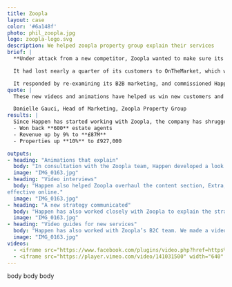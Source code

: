 ```yaml
---
title: Zoopla
layout: case
color: '#6a148f'
photo: phil_zoopla.jpg
logo: zoopla-logo.svg
description: We helped zoopla property group explain their services
brief: |
  **Under attack from a new competitor, Zoopla wanted to make sure its existing and potential clients fully understood the benefits of its services.**

  It had lost nearly a quarter of its customers	to OnTheMarket, which was offering estate and letting agents preferential deals if they signed exclusively with it and only one other property portal. As the number two in the market - behind RightMove - Zoopla was hardest hit by this tactic.

  It responded by re-examining its B2B marketing, and commissioned Happen to develop and produce a series of video animation explainers, with the aim of convincing agents to stick with or switch to Zoopla.
quote: |
  These new videos and animations have helped us win new customers and convince existing ones to use more of our services. We couldn’t be happier.

  Danielle Gauci, Head of Marketing, Zoopla Property Group
results: |
  Since Happen has started working with Zoopla, the company has shrugged off OnTheMarket’s challenge, winning back approximately 600 estate agents as of November last year. Its last full-year results saw its revenue rising from property services by 9%, to £87m. Over the year to September last year it had 927,000 properties listed on its site - up almost 10% year on year - from more than 23,000 estate agents and other customers.
  - Won back **600** estate agents
  - Revenue up by 9% to **£87M**
  - Properties up **10%** to £927,000

outputs:
- heading: "Animations that explain"
  body: "In consultation with the Zoopla team, Happen developed a look (including a cast of characters) and format for the animations. These explained how Zoopla’s key digital products worked and showed their impact on customers’ businesses. We have now made explainers for almost all of Zoopla’s products: from its remarketing service AdReach, to Property File, its app for tenants, vendors and agents. Our animations are distributed via traditional digital channels and also used in presentations by Zoopla’s 100+ strong sales team."
  image: "IMG_0163.jpg"
- heading: "Video interviews"
  body: "Happen also helped Zoopla overhaul the content section, Extra, of its ZooplaPro portal for agents. We assisted with its redesign and drew up a content plan with its B2B marketing team. We also worked with them to develop and produce a series of short thought leadership video interviews with Zoopla senior staff. These provided actionable advice for agents about how to make their businesses more
effective online."
  image: "IMG_0163.jpg"
- heading: "A new strategy communicated"
  body: "Happen has also worked closely with Zoopla to explain the strategy behind its acquisition of the price comparison website uSwitch and the Property Software Group, which provides cloud and desktop services for estate agents. This has allowed it to offer more services and, by integrating their platforms, new ways for agents to serve their customers and make money. We have produced content explaining this ‘market, manage and maximise’ strategy aimed at its customers and investors."
  image: "IMG_0163.jpg"
- heading: "Video guides for new services"
  body: "Happen has also worked with Zoopla’s B2C team. We made a video about its Running Costs tool with TV property expert Phil Spencer, and have recently produced a series of video guides with him to promote Zoopla’s new Move service to homemovers. Move guides people through the moving process, helping them prioritise jobs, find vetted moving services and save time and money. The series features advice for buyers and sellers and formats created for Facebook and Instagram."
  image: "IMG_0163.jpg"
videos:
  - <iframe src="https://www.facebook.com/plugins/video.php?href=https%3A%2F%2Fwww.facebook.com%2FZooplaUK%2Fvideos%2F10154980967048935%2F&show_text=0&width=560" width="560" height="315" style="border:none;overflow:hidden" scrolling="no" frameborder="0" allowTransparency="true" allowFullScreen="true"></iframe>
  - <iframe src="https://player.vimeo.com/video/141031500" width="640" height="360" frameborder="0" webkitallowfullscreen mozallowfullscreen allowfullscreen></iframe>
---
```


body body body